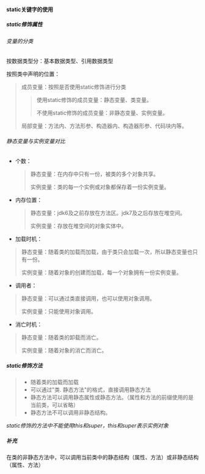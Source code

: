 #### static关键字的使用

##### static修饰属性

###### 变量的分类

按数据类型分：基本数据类型、引用数据类型

按照类中声明的位置：

> 成员变量：按照是否使用static修饰进行分类
>
> > 使用static修饰的成员变量：静态变量、类变量。
> >
> > 不使用static修饰的成员变量：非静态变量、实例变量。
>
> 局部变量：方法内、方法形参、构造器内、构造器形参、代码块内等。

###### 静态变量与实例变量对比

- 个数：

  > 静态变量：在内存中只有一份，被类的多个对象共享。
  >
  > 实例变量：类的每一个实例或对象都保存着一份实例变量。

- 内存位置：

  > 静态变量：jdk6及之前存放在方法区。jdk7及之后存放在堆空间。
  >
  > 实例变量：存放在堆空间的对象实体中。

- 加载时机：

> 静态变量：随着类的加载而加载，由于类只会加载一次，所以静态变量也只有一份。
>
> 实例变量：随着对象的创建而加载，每一个对象拥有一份实例变量。

- 调用者：

> 静态变量：可以通过类直接调用，也可以使用对象调用。
>
> 实例变量：只能使用对象调用。

- 消亡时机：

> 静态变量：随着类的卸载而消亡。
>
> 实例变量：随着对象的消亡而消亡。

##### static修饰方法

> - 随着类的加载而加载
> - 可以通过"类. 静态方法"的格式，直接调用静态方法
> - 静态方法可以调用静态属性或静态方法。（属性和方法的前缀使用的是当前类，可以省略）
> - 静态方法不可以调用非静态结构。

*static修饰的方法中不能使用this和super，this和super表示实例对象*

##### 补充

​		在类的非静态方法中，可以调用当前类中的静态结构（属性、方法）或非静态结构（属性、方法）



